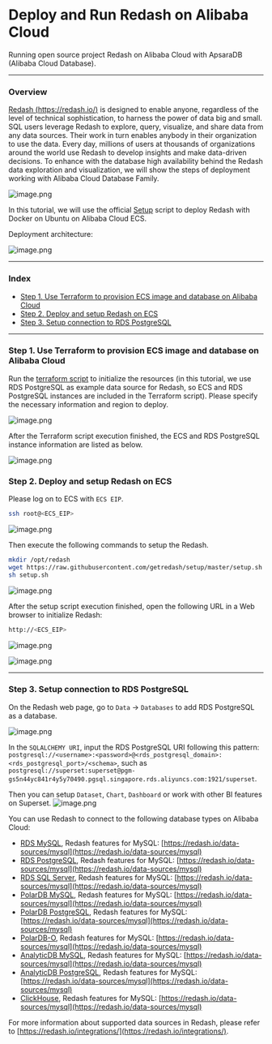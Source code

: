 # Deploy and Run Redash on Alibaba Cloud
Running open source project Redash on Alibaba Cloud with ApsaraDB (Alibaba Cloud Database).

---
### Overview
[Redash (https://redash.io/)](https://redash.io/) is designed to enable anyone, regardless of the level of technical sophistication, to harness the power of data big and small. SQL users leverage Redash to explore, query, visualize, and share data from any data sources. Their work in turn enables anybody in their organization to use the data. Every day, millions of users at thousands of organizations around the world use Redash to develop insights and make data-driven decisions.
To enhance with the database high availability behind the Redash data exploration and visualization, we will show the steps of deployment working with Alibaba Cloud Database Family.

![image.png](https://github.com/alibabacloud-howto/opensource_with_apsaradb/raw/main/apache-superset/images/worldbank_dashboard.png)

In this tutorial, we will use the official [Setup](https://github.com/getredash/setup) script to deploy Redash with Docker on Ubuntu on Alibaba Cloud ECS.

Deployment architecture:

![image.png](https://github.com/alibabacloud-howto/opensource_with_apsaradb/raw/main/apache-superset/images/archi.png)

---
### Index

- [Step 1. Use Terraform to provision ECS image and database on Alibaba Cloud](https://github.com/alibabacloud-howto/opensource_with_apsaradb/tree/main/apache-superset#step-1-use-terraform-to-provision-ecs-image-and-database-on-alibaba-cloud)
- [Step 2. Deploy and setup Redash on ECS](https://github.com/alibabacloud-howto/opensource_with_apsaradb/tree/main/apache-superset#step-1-use-terraform-to-provision-ecs-image-and-database-on-alibaba-cloud)
- [Step 3. Setup connection to RDS PostgreSQL](https://github.com/alibabacloud-howto/opensource_with_apsaradb/tree/main/apache-superset#step-2-setup-connection-to-rds-postgresql)

---
### Step 1. Use Terraform to provision ECS image and database on Alibaba Cloud

Run the [terraform script](https://github.com/alibabacloud-howto/opensource_with_apsaradb/blob/main/apache-superset/deployment/terraform/main.tf) to initialize the resources (in this tutorial, we use RDS PostgreSQL as example data source for Redash, so ECS and RDS PostgreSQL instances are included in the Terraform script). Please specify the necessary information and region to deploy.

![image.png](https://github.com/alibabacloud-howto/opensource_with_apsaradb/raw/main/apache-superset/images/tf_done.png)

After the Terraform script execution finished, the ECS and RDS PostgreSQL instance information are listed as below.

![image.png](https://github.com/alibabacloud-howto/opensource_with_apsaradb/raw/main/apache-superset/images/tf_done.png)

### Step 2. Deploy and setup Redash on ECS

Please log on to ECS with ``ECS EIP``.

```bash
ssh root@<ECS_EIP>
```

![image.png](https://github.com/alibabacloud-howto/opensource_with_apsaradb/raw/main/apache-superset/images/ecs_logon.png)

Then execute the following commands to setup the Redash.

```bash
mkdir /opt/redash
wget https://raw.githubusercontent.com/getredash/setup/master/setup.sh
sh setup.sh
```

![image.png](https://github.com/alibabacloud-howto/opensource_with_apsaradb/raw/main/apache-superset/images/ecs_logon.png)

After the setup script execution finished, open the following URL in a Web browser to initialize Redash: 

```bash
http://<ECS_EIP>
```

![image.png](https://github.com/alibabacloud-howto/opensource_with_apsaradb/raw/main/apache-superset/images/superset_logon.png)

![image.png](https://github.com/alibabacloud-howto/opensource_with_apsaradb/raw/main/apache-superset/images/superset_main.png)

---
### Step 3. Setup connection to RDS PostgreSQL

On the Redash web page, go to ``Data`` -> ``Databases`` to add RDS PostgreSQL as a database.

![image.png](https://github.com/alibabacloud-howto/opensource_with_apsaradb/raw/main/apache-superset/images/rds_pg_config.png)

In the ``SQLALCHEMY URI``, input the RDS PostgreSQL URI following this pattern: ``postgresql://<username>:<password>@<rds_postgresql_domain>:<rds_postgresql_port>/<schema>``, such as ``postgresql://superset:superset@pgm-gs5n44yc841r4y5y70490.pgsql.singapore.rds.aliyuncs.com:1921/superset``.

Then you can setup ``Dataset``, ``Chart``, ``Dashboard`` or work with other BI features on Superset.
![image.png](https://github.com/alibabacloud-howto/opensource_with_apsaradb/raw/main/apache-superset/images/covid-19_dashboard.png)

You can use Redash to connect to the following database types on Alibaba Cloud:
- [RDS MySQL](https://www.alibabacloud.com/product/apsaradb-for-rds-mysql), Redash features for MySQL: [https://redash.io/data-sources/mysql](https://redash.io/data-sources/mysql)
- [RDS PostgreSQL](https://www.alibabacloud.com/product/apsaradb-for-rds-postgresql), Redash features for MySQL: [https://redash.io/data-sources/mysql](https://redash.io/data-sources/mysql)
- [RDS SQL Server](https://www.alibabacloud.com/product/apsaradb-for-rds-sql-server), Redash features for MySQL: [https://redash.io/data-sources/mysql](https://redash.io/data-sources/mysql)
- [PolarDB MySQL](https://www.alibabacloud.com/product/polardb), Redash features for MySQL: [https://redash.io/data-sources/mysql](https://redash.io/data-sources/mysql)
- [PolarDB PostgreSQL](https://www.alibabacloud.com/product/polardb), Redash features for MySQL: [https://redash.io/data-sources/mysql](https://redash.io/data-sources/mysql)
- [PolarDB-O](https://www.alibabacloud.com/product/polardb), Redash features for MySQL: [https://redash.io/data-sources/mysql](https://redash.io/data-sources/mysql)
- [AnalyticDB MySQL](https://www.alibabacloud.com/product/analyticdb-for-mysql), Redash features for MySQL: [https://redash.io/data-sources/mysql](https://redash.io/data-sources/mysql)
- [AnalyticDB PostgreSQL](https://www.alibabacloud.com/product/hybriddb-postgresql), Redash features for MySQL: [https://redash.io/data-sources/mysql](https://redash.io/data-sources/mysql)
- [ClickHouse](https://www.alibabacloud.com/product/clickhouse), Redash features for MySQL: [https://redash.io/data-sources/mysql](https://redash.io/data-sources/mysql)

For more information about supported data sources in Redash, please refer to [https://redash.io/integrations/](https://redash.io/integrations/).
